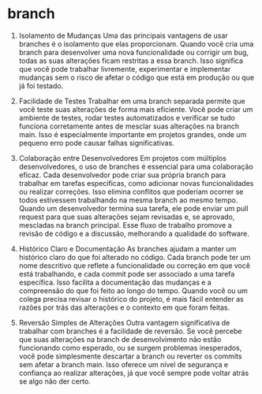 # branch
1. Isolamento de Mudanças
Uma das principais vantagens de usar branches é o isolamento que elas proporcionam. Quando você cria uma branch para desenvolver uma nova funcionalidade ou corrigir um bug, todas as suas alterações ficam restritas a essa branch. Isso significa que você pode trabalhar livremente, experimentar e implementar mudanças sem o risco de afetar o código que está em produção ou que já foi testado. 

2. Facilidade de Testes
Trabalhar em uma branch separada permite que você teste suas alterações de forma mais eficiente. Você pode criar um ambiente de testes, rodar testes automatizados e verificar se tudo funciona corretamente antes de mesclar suas alterações na branch main. Isso é especialmente importante em projetos grandes, onde um pequeno erro pode causar falhas significativas. 

3. Colaboração entre Desenvolvedores
Em projetos com múltiplos desenvolvedores, o uso de branches é essencial para uma colaboração eficaz. Cada desenvolvedor pode criar sua própria branch para trabalhar em tarefas específicas, como adicionar novas funcionalidades ou realizar correções. Isso elimina conflitos que poderiam ocorrer se todos estivessem trabalhando na mesma branch ao mesmo tempo. Quando um desenvolvedor termina sua tarefa, ele pode enviar um pull request para que suas alterações sejam revisadas e, se aprovado, mescladas na branch principal. Esse fluxo de trabalho promove a revisão de código e a discussão, melhorando a qualidade do software.

4. Histórico Claro e Documentação
As branches ajudam a manter um histórico claro do que foi alterado no código. Cada branch pode ter um nome descritivo que reflete a funcionalidade ou correção em que você está trabalhando, e cada commit pode ser associado a uma tarefa específica. Isso facilita a documentação das mudanças e a compreensão do que foi feito ao longo do tempo. Quando você ou um colega precisa revisar o histórico do projeto, é mais fácil entender as razões por trás das alterações e o contexto em que foram feitas.

5. Reversão Simples de Alterações
Outra vantagem significativa de trabalhar com branches é a facilidade de reversão. Se você percebe que suas alterações na branch de desenvolvimento não estão funcionando como esperado, ou se surgem problemas inesperados, você pode simplesmente descartar a branch ou reverter os commits sem afetar a branch main. Isso oferece um nível de segurança e confiança ao realizar alterações, já que você sempre pode voltar atrás se algo não der certo.
